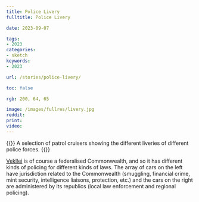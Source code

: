 ```yaml
---
title: Police Livery
fulltitle: Police Livery

date: 2023-09-07

tags:
- 2023
categories:
- sketch
keywords:
- 2023

url: /stories/police-livery/

toc: false

rgb: 200, 64, 65

image: /images/fullres/livery.jpg
reddit:
print:
video:
---
```

{{<hint caption>}}
A selection of patrol cruisers showing the different liveries of different police forces.
{{</hint>}}

[<span class="fi fi-com"></span> Vekllei](/vekllei/) is of course a federalised Commonwealth, and so it has different kinds of policing for different kinds of laws. The array of cars on the left have jurisdiction related to the Commonwealth (smuggling, financial crime, mint security, intelligence liaisons, protection, etc.) and the cars on the right are administered by its republics (local law enforcement and regional policing).
